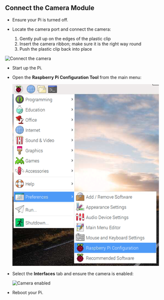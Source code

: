 ## Connect the Camera Module

- Ensure your Pi is turned off.

- Locate the camera port and connect the camera:
  1. Gently pull up on the edges of the plastic clip
  2. Insert the camera ribbon; make sure it is the right way round
  3. Push the plastic clip back into place

![Connect the camera](images/connect-camera.jpg)

- Start up the Pi.

- Open the **Raspberry Pi Configuration Tool** from the main menu:

    ![Raspberry Pi Configuration Tool](images/pi-configuration-menu.png)

- Select the **Interfaces** tab and ensure the camera is enabled:

    ![Camera enabled](images/pi-configuration-interfaces-annotated.png)

- Reboot your Pi.
